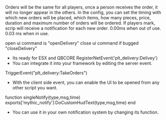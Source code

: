 Orders will be the same for all players, once a person receives the order, it will no longer appear in the others.
In the config, you can set the timing with which new orders will be placed, which items, how many pieces, price, duration and maximum number of orders will be ordered.
If players mark, scrip will receive a notification for each new order.
0.00ms when out of use. 0.03 ms when in use.

open ui command is "openDelivery"
close ui command if bugged "closeDelivery"


* Its ready for ESX and QBCORE
RegisterNetEvent('plt_delivery:Delivey')
* You can integrate it into your framework by editing the server event.

TriggerEvent("plt_delivery:TakeOrders") 
* With the client side event, you can enable the UI to be opened from any other script you want.

function singleNotify(type,msg,time)
	exports['mythic_notify']:DoCustomHudText(type,msg,time)
end
* You can use it in your own notification system by changing its function.
